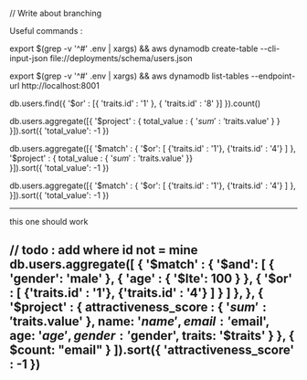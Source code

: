 // Write about branching

Useful commands :

export $(grep -v '^#' .env | xargs) && aws dynamodb create-table --cli-input-json file://deployments/schema/users.json

export $(grep -v '^#' .env | xargs) && aws dynamodb list-tables --endpoint-url http://localhost:8001

db.users.find({ '$or' : [{ 'traits.id' : '1' }, { 'traits.id' : '8' }]  }).count()

db.users.aggregate([{ '$project' : { total_value : { '$sum' : '$traits.value' }  }   }]).sort({ 'total_value': -1  })



db.users.aggregate([{ 
'$match' : { 
  '$or': [
    {'traits.id' : '1'}, {'traits.id' : '4'} ] },
'$project' : { total_value : { '$sum' : '$traits.value' }}   
}]).sort({ 'total_value': -1  })



db.users.aggregate([{
  '$match' : {
    '$or': [
      {'traits.id' : '1'}, 
      {'traits.id' : '4'} 
    ] 
  },
}]).sort({ 'total_value': -1  })

-------
this one should work

// todo : add where id not = mine
db.users.aggregate([
  {
    '$match' : {
      '$and': [
        { 'gender': 'male' },
        { 'age' : { '$lte': 100 } },
        { 
          '$or' : [
              {'traits.id' : '1'},
              {'traits.id' : '4'}
            ] 
          }
      ]
    },
  },
  {
    '$project' :  { 
      attractiveness_score : { '$sum' : '$traits.value' },
      name: '$name',
      email: '$email',
      age: '$age',
      gender: '$gender',
      traits: '$traits'
    }
  },
  {
     $count: "email"
   }
]).sort({ 'attractiveness_score' : -1 })
------------
[//]: # (.sort&#40;{ 'total_value': -1  }&#41;)

